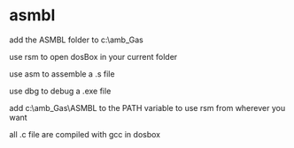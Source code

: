 # asmbl
add the ASMBL folder to c:\amb_Gas

  use rsm to open dosBox in your current folder

  use asm to assemble a .s file

  use dbg to debug a .exe file

add c:\amb_Gas\ASMBL to the PATH variable to use rsm from wherever you want

all .c file are compiled with gcc in dosbox
